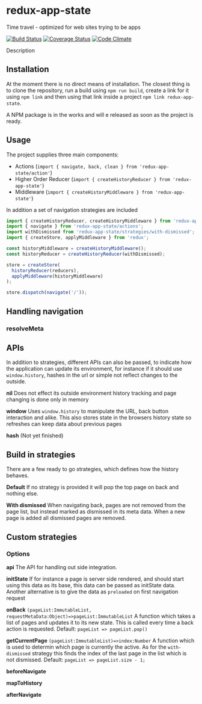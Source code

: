# redux-app-state
Time travel - optimized for web sites trying to be apps

[![Build Status](https://travis-ci.org/trendsales/redux-app-state.svg?branch=master)](https://travis-ci.org/trendsales/redux-app-state) [![Coverage Status](https://coveralls.io/repos/github/trendsales/redux-app-state/badge.svg?branch=master)](https://coveralls.io/github/trendsales/redux-app-state?branch=master) [![Code Climate](https://codeclimate.com/github/trendsales/redux-app-state/badges/gpa.svg)](https://codeclimate.com/github/trendsales/redux-app-state)

Description

## Installation

At the moment there is no direct means of installation. The closest thing is to clone the repository, run a build using `npm run build`, create a link for it using `npm link` and then using that link inside a project `npm link redux-app-state`.

A NPM package is in the works and will e released as soon as the project is ready.

## Usage

The project supplies three main components:

* Actions (`import { navigate, back, clean } from 'redux-app-state/action'`)
* Higher Order Reducer (`import { createHistoryReducer } from 'redux-app-state'`)
* Middleware (`import { createHistoryMiddleware } from 'redux-app-state'`)

In addition a set of navigation strategies are included

```javascript
import { createHistoryReducer, createHistoryMiddleware } from 'redux-app-state';
import { navigate } from 'redux-app-state/actions';
import withDismissed from 'redux-app-state/strategies/with-dismissed';
import { createStore, applyMiddleware } from 'redux';

const historyMiddleware = createHistoryMiddleware();
const historyReducer = createHistoryReducer(withDismissed);

store = createStore(
  historyReducer(reducers),
  applyMiddleware(historyMiddleware)
);

store.dispatch(navigate('/'));
```

## Handling navigation

### resolveMeta

## APIs
In addition to strategies, different APIs can also be passed, to indicate how the application can update its environment, for instance if it should use `window.history`, hashes in the url or simple not reflect changes to the outside.

**nil** Does not effect its outside environment history tracking and page changing is done only in memory

**window** Uses `window.history` to manipulate the URL, back button interaction and alike. This also stores state in the browsers history state so refreshes can keep data about previous pages

**hash** (Not yet finished)

## Build in strategies
There are a few ready to go strategies, which defines how the history behaves.

**Default** If no strategy is provided it will pop the top page on back and nothing else.

**With dismissed** When navigating back, pages are not removed from the page list, but instead marked as dismissed in its meta data. When a new page is added all dismissed pages are removed.

## Custom strategies

### Options

**api** The API for handling out side integration.

**initState** If for instance a page is server side rendered, and should start using this data as its base, this data can be passed as initState data. Another alternative is to give the data as `preloaded` on first navigation request

**onBack** `(pageList:ImmutableList, requestMetaData:Object)=>pageList:ImmutableList` A function which takes a list of pages and updates it to its new state. This is called every time a back action is requested.
Default: `pageList => pageList.pop()`

**getCurrentPage** `(pageList:ImmutableList)=>index:Number` A function which is used to determin which page is currently the active. As for the `with-dismissed` strategy this finds the index of the last page in the list which is not dismissed.
Default: `pageList => pageList.size - 1;`

**beforeNavigate**

**mapToHistory**

**afterNavigate**
